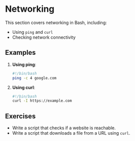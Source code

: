 # Networking

This section covers networking in Bash, including:

- Using `ping` and `curl`
- Checking network connectivity

## Examples

1. **Using ping**:
   ```bash
   #!/bin/bash
   ping -c 4 google.com
   ```

2. **Using curl**:
   ```bash
   #!/bin/bash
   curl -I https://example.com
   ```

## Exercises

- Write a script that checks if a website is reachable.
- Write a script that downloads a file from a URL using `curl`.